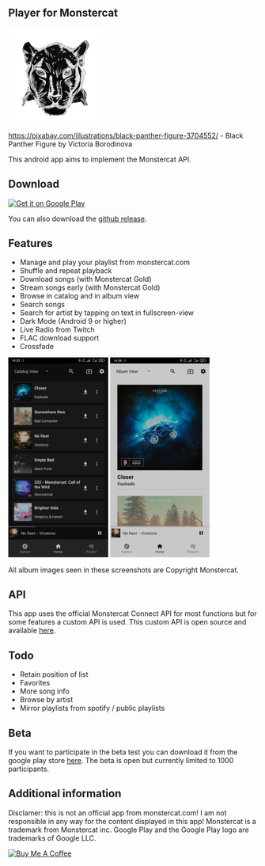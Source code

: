 ## Player for Monstercat

![Icon](https://raw.githubusercontent.com/lucaspape/catplayer/master/playstore_res/icon-round-full.png)

https://pixabay.com/illustrations/black-panther-figure-3704552/ - Black Panther Figure by Victoria Borodinova

This android app aims to implement the Monstercat API.

## Download
<a href='https://play.google.com/store/apps/details?id=de.lucaspape.monstercat&pcampaignid=pcampaignidMKT-Other-global-all-co-prtnr-py-PartBadge-Mar2515-1'><img width="20%" alt='Get it on Google Play' src='https://play.google.com/intl/en_us/badges/static/images/badges/en_badge_web_generic.png'/></a>

You can also download the [github release](https://github.com/lucaspape/catplayer/releases/latest).

## Features

 - Manage and play your playlist from monstercat.com
 - Shuffle and repeat playback
 - Download songs (with Monstercat Gold)
 - Stream songs early (with Monstercat Gold)
 - Browse in catalog and in album view
 - Search songs
 - Search for artist by tapping on text in fullscreen-view
 - Dark Mode (Android 9 or higher)
 - Live Radio from Twitch
 - FLAC download support
 - Crossfade

<img src="https://github.com/lucaspape/catplayer/raw/master/playstore_res/screenshots/20210126/Screenshot_2021-01-26-14-33-13-618_de.lucaspape.monstercat.jpg" width="40%">  <img src="https://github.com/lucaspape/catplayer/raw/master/playstore_res/screenshots/20210126/Screenshot_2021-01-26-14-34-24-367_de.lucaspape.monstercat.jpg" width="40%">

All album images seen in these screenshots are Copyright Monstercat.

## API

This app uses the official Monstercat Connect API for most functions but for some features a custom API is used.
This custom API is open source and available [here](https://github.com/lucaspape/catplayer-helper-api.git).

## Todo

 - Retain position of list
 - Favorites
 - More song info
 - Browse by artist
 - Mirror playlists from spotify / public playlists

## Beta

If you want to participate in the beta test you can download it from the google play store [here](https://play.google.com/apps/testing/de.lucaspape.monstercat "Test Android-App").
The beta is open but currently limited to 1000 participants.

## Additional information
Disclamer: this is not an official app from monstercat.com!
I am not responsible in any way for the content displayed in this app!
Monstercat is a trademark from Monstercat inc.
Google Play and the Google Play logo are trademarks of Google LLC.
   
   
<a href="https://www.buymeacoffee.com/lucaspape" target="_blank"><img src="https://cdn.buymeacoffee.com/buttons/v2/default-yellow.png" alt="Buy Me A Coffee" style="height: 60px !important;width: 217px !important;" ></a>
